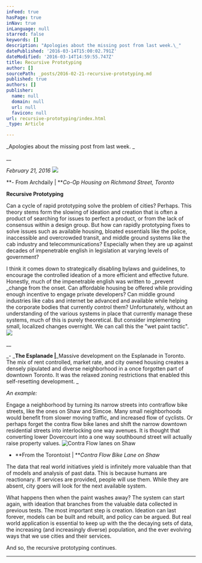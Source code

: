 ```yaml
---
inFeed: true
hasPage: true
inNav: true
inLanguage: null
starred: false
keywords: []
description: "Apologies about the missing post from last week.\_"
datePublished: '2016-03-14T15:00:02.791Z'
dateModified: '2016-03-14T14:59:55.747Z'
title: Recursive Prototyping
author: []
sourcePath: _posts/2016-02-21-recursive-prototyping.md
published: true
authors: []
publisher:
  name: null
  domain: null
  url: null
  favicon: null
url: recursive-prototyping/index.html
_type: Article

---
```

_Apologies about the missing post from last week. _

__

_February 21, 2016_
![](https://s3-us-west-2.amazonaws.com/the-grid-img/p/1303739b6aeeead5c57762d1171a90b77d63c8f5.jpg)

**- From Archdaily | **_Co-Op Housing on Richmond Street, Toronto_

****Recursive Prototyping****

Can a cycle of rapid prototyping solve the problem of cities? Perhaps. This theory stems form the slowing of ideation and creation that is often a product of searching for issues to perfect a product, or from the  lack of consensus within a design group. But how can rapidly prototyping fixes to solve issues such as available housing, bloated essentials like the police, inaccessible and overcrowded transit, and middle ground systems like the cab industry and telecommunications? Especially when they are up against decades of impenetrable english in legislation at varying levels of government? 

I think it comes down to strategically disabling bylaws and guidelines, to encourage the controlled ideation of a more efficient and effective future. Honestly, much of the impenetrable english was written to _prevent _change from the onset. Can affordable housing be offered while providing enough incentive to engage private developers? Can middle ground industries like cabs and internet be advanced and available while helping the corporate bodies that currently control them? Unfortunately, without an understanding of the various systems in place that currently manage these systems, much of this is purely theoretical. But consider implementing small, localized changes overnight. We can call this the "wet paint tactic".
![](https://s3-us-west-2.amazonaws.com/the-grid-img/p/6cc270443d6e20f68a689c9e5f855d84716fd7d7.jpg)

__

_- _**The Esplanade |**_Massive development on the Esplanade in Toronto. The mix of rent controlled, market rate, and city owned housing creates a densely pipulated and diverse neighborhood in a once forgotten part of downtown Toronto. It was the relaxed zoning restrictions that enabled this self-resetting development. _

_An example:_

Engage a neighborhood by turning its narrow streets into contraflow bike streets, like the ones on Shaw and Simcoe. Many small neighborhoods would benefit from slower moving traffic, and increased flow of cyclists. Or perhaps forget the contra flow bike lanes and shift the narrow downtown residential streets into interlocking one way avenues. It is thought that converting lower Dovercourt into a one way southbound street will actually raise property values. ![Contra Flow lanes on Shaw](https://s3-us-west-2.amazonaws.com/the-grid-img/p/0666967e856fd8e53972cc533b854a6ee5aa9ded.jpg)

- **From the Torontoist | **_Contra Flow Bike Lane on Shaw_

The data that real world initiatives yield is infinitely more valuable than that of models and analysis of past data. This is because humans are reactionary. If services are provided, people will use them. While they are absent, city goers will look for the next available system. 

What happens then when the paint washes away? The system can start again, with ideation that branches from the valuable data collected in previous tests. The most important step is creation. Ideation can last forever, models can be built and rebuilt, and policy can be argued. But real world application is essential to keep up with the the decaying sets of data, the increasing (and increasingly diverse) population, and the ever evolving ways that we use cities and their services. 

And so, the recursive prototyping continues. 

****